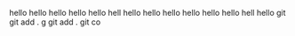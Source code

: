 hello hello hello hello hello hell hello hello hello hello hello hello hell
hello git git add . g git add . git co